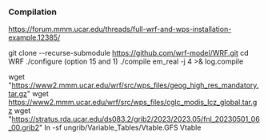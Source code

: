 ### Compilation
https://forum.mmm.ucar.edu/threads/full-wrf-and-wps-installation-example.12385/

git clone --recurse-submodule https://github.com/wrf-model/WRF.git
cd WRF
./configure (option 15 and 1)
./compile em_real -j 4 >& log.compile


wget "https://www2.mmm.ucar.edu/wrf/src/wps_files/geog_high_res_mandatory.tar.gz"
wget https://www2.mmm.ucar.edu/wrf/src/wps_files/cglc_modis_lcz_global.tar.gz
wget "https://stratus.rda.ucar.edu/ds083.2/grib2/2023/2023.05/fnl_20230501_06_00.grib2"
ln -sf ungrib/Variable_Tables/Vtable.GFS Vtable



